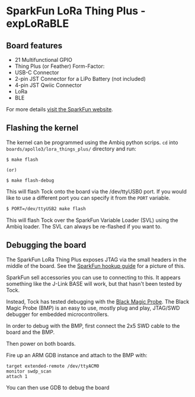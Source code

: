 SparkFun LoRa Thing Plus - expLoRaBLE
=====================================

## Board features

 - 21 Multifunctional GPIO
 - Thing Plus (or Feather) Form-Factor:
 - USB-C Connector
 - 2-pin JST Connector for a LiPo Battery (not included)
 - 4-pin JST Qwiic Connector
 - LoRa
 - BLE

For more details [visit the SparkFun
website](https://www.sparkfun.com/products/17506).

## Flashing the kernel

The kernel can be programmed using the Ambiq python scrips. `cd` into `boards/apollo3/lora_things_plus/`
directory and run:

```shell
$ make flash

(or)

$ make flash-debug
```

This will flash Tock onto the board via the /dev/ttyUSB0 port. If you would like to use a different port you can specify it from the `PORT` variable.

```bash
$ PORT=/dev/ttyUSB2 make flash
```

This will flash Tock over the SparkFun Variable Loader (SVL) using the Ambiq loader.
The SVL can always be re-flashed if you want to.


## Debugging the board

The SparkFun LoRa Thing Plus exposes JTAG via the small headers in the middle of
the board. See the [SparkFun hookup guide](https://learn.sparkfun.com/tutorials/sparkfun-explorable-hookup-guide) for a picture of this.

SparkFun sell accessories you can use to connecting to this. It appears
something like the J-Link BASE will work, but that hasn't been tested by Tock.

Instead, Tock has tested debugging with the [Black Magic Probe](https://black-magic.org/).
The Black Magic Probe (BMP) is an easy to use, mostly plug and play, JTAG/SWD debugger
for embedded microcontrollers.

In order to debug with the BMP, first connect the 2x5 SWD cable to the board
and the BMP.

Then power on both boards.

Fire up an ARM GDB instance and attach to the BMP with:

```
target extended-remote /dev/ttyACM0
monitor swdp_scan
attach 1
```

You can then use GDB to debug the board
